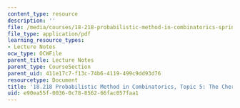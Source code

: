 ```yaml
---
content_type: resource
description: ''
file: /media/courses/18-218-probabilistic-method-in-combinatorics-spring-2019/e90ea55f00360c78856266fac057faa1_MIT18_218S19_ch5.pdf
file_type: application/pdf
learning_resource_types:
- Lecture Notes
ocw_type: OCWFile
parent_title: Lecture Notes
parent_type: CourseSection
parent_uid: 411e17c7-f13c-74b6-4119-499c9dd93d76
resourcetype: Document
title: '18.218 Probabilistic Method in Combinatorics, Topic 5: The Chernoff bound'
uid: e90ea55f-0036-0c78-8562-66fac057faa1
---
```


